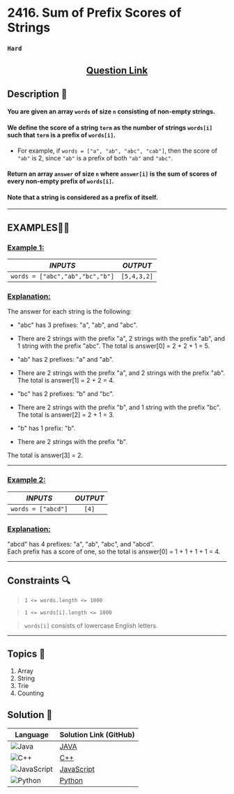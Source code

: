 # 2416. Sum of Prefix Scores of Strings

### `Hard`


<h2 align="center">
<a href="https://leetcode.com/problems/sum-of-prefix-scores-of-strings/description/?envType=daily-question&envId=2024-09-25"><strong>Question Link</strong></a>
</h2>


## Description 📑

#### You are given an array `words` of size `n` consisting of non-empty strings.

#### We define the score of a string `term` as the number of strings `words[i]` such that `term` is a prefix of `words[i]`.

- For example, if `words = ["a", "ab", "abc", "cab"]`, then the score of `"ab"` is 2, since `"ab"` is a prefix of both `"ab"` and `"abc"`.

#### Return an array `answer` of size `n` where `answer[i]` is the sum of scores of every non-empty prefix of `words[i]`.

#### Note that a string is considered as a prefix of itself.

---

## **EXAMPLES**💫✨ </br>

<h3>

<ins>**Example 1**:</ins> </br>


| _INPUTS_ | _OUTPUT_ |
| :-----------: | :-----------: |
| `words = ["abc","ab","bc","b"]` | `[5,4,3,2]` |

</h3>

<h3>
<ins>Explanation:</ins>
</h3>

The answer for each string is the following:

- "abc" has 3 prefixes: "a", "ab", and "abc".

- There are 2 strings with the prefix "a", 2 strings with the prefix "ab", and 1 string with the prefix "abc".
The total is answer[0] = 2 + 2 + 1 = 5.

- "ab" has 2 prefixes: "a" and "ab".

- There are 2 strings with the prefix "a", and 2 strings with the prefix "ab".
The total is answer[1] = 2 + 2 = 4.

- "bc" has 2 prefixes: "b" and "bc".

- There are 2 strings with the prefix "b", and 1 string with the prefix "bc".
The total is answer[2] = 2 + 1 = 3.

- "b" has 1 prefix: "b".

- There are 2 strings with the prefix "b".

The total is answer[3] = 2.

____
<h3>

<ins>**Example 2**:</ins> </br>

| _INPUTS_ | _OUTPUT_ |
| :-----------: | :-----------: |
| `words = ["abcd"]` | `[4]` |

</h3>

<h3>
<ins>Explanation:</ins>
</h3>


"abcd" has 4 prefixes: "a", "ab", "abc", and "abcd". <br>
Each prefix has a score of one, so the total is answer[0] = 1 + 1 + 1 + 1 = 4.


___

## Constraints 🔍

> `1 <= words.length <= 1000`</br>

> `1 <= words[i].length <= 1000` <br>

> `words[i]` consists of lowercase English letters.

___

## Topics 📝

1. Array
2. String
3. Trie
4. Counting


## Solution 📃

|  Language   |  Solution Link (GitHub) |
| ------------- | ------------- |
|  ![Java](https://img.shields.io/badge/java-%23ED8B00.svg?style=flat&logo=openjdk&logoColor=white)  | [JAVA]() |
|  ![C++](https://img.shields.io/badge/c++-%2300599C.svg?style=plastic&logo=c%2B%2B&logoColor=white)  | [C++]()  |
|  ![JavaScript](https://img.shields.io/badge/javascript-%23323330.svg?style=flat&logo=javascript&logoColor=%23F7DF1E)  | [JavaScript]() |
|![Python](https://img.shields.io/badge/python-3670A0?style=plastic&logo=python&logoColor=ffdd54)| [Python]() |
